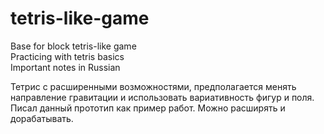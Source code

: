 # tetris-like-game
Base for block tetris-like game  
Practicing with tetris basics  
Important notes in Russian  
  
Тетрис с расширенными возможностями, предполагается менять направление гравитации и использовать вариативность фигур и поля. Писал данный прототип как пример работ. Можно расширять и дорабатывать.
